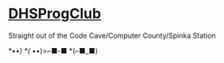 # [DHSProgClub](http://dhsprogramming.com/)
Straight out of the Code Cave/Computer County/Spinka Station

*•_•)
*( •_•)>⌐■-■
*(⌐■_■)

